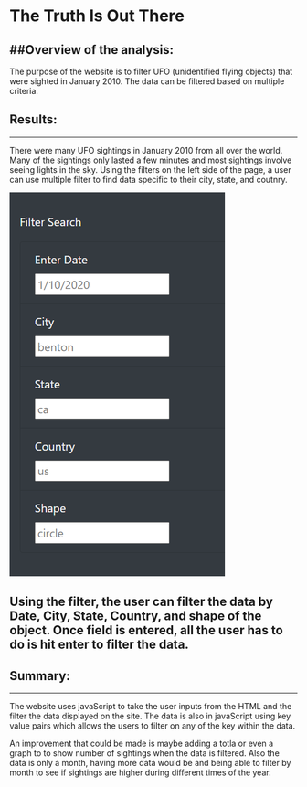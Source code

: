 # The Truth Is Out There

##Overview of the analysis:
---
The purpose of the website is to filter UFO (unidentified flying objects) that 
were sighted in January 2010.  The data can be filtered based on multiple criteria.

## Results:
---
There were many UFO sightings in January 2010 from all over the world.  Many of the
sightings only lasted a few minutes and most sightings involve seeing lights in the sky.
Using the filters on the left side of the page, a user can use multiple filter to find 
data specific to their city, state, and coutnry.
 
![How to filter data](/static/images/filterData.PNG)

Using the filter, the user can filter the data by Date, City, State, Country, and shape 
of the object.  Once field is entered, all the user has to do is hit enter to filter the data.
---

## Summary:
---
The website uses javaScript to take the user inputs from the HTML and the filter the 
data displayed on the site.  The data is also in javaScript using key value pairs which 
allows the users to filter on any of the key within the data.

An improvement that could be made is maybe adding a totla or even a graph to to show number 
of sightings when the data is filtered.  Also the data is only a month, having more data 
would be and being able to filter by month to see if sightings are higher during different 
times of the year.

